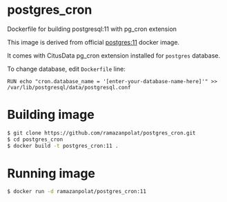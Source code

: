 # postgres_cron
Dockerfile for building postgresql:11 with pg_cron extension

This image is derived from official [postgres:11](https://hub.docker.com/_/postgres) docker image.

It comes with CitusData pg_cron extension installed for `postgres` database.

To change database, edit `Dockerfile` line:

`RUN echo "cron.database_name = '[enter-your-database-name-here]'" >> /var/lib/postgresql/data/postgresql.conf`



# Building image

```sh
$ git clone https://github.com/ramazanpolat/postgres_cron.git
$ cd postgres_cron
$ docker build -t postgres_cron:11 .
```

# Running image

```sh
$ docker run -d ramazanpolat/postgres_cron:11
```


